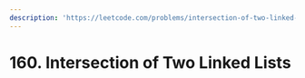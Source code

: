 ```yaml
---
description: 'https://leetcode.com/problems/intersection-of-two-linked-lists/'
---
```


# 160. Intersection of Two Linked Lists

